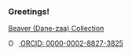 ### Greetings!


[Beaver (Dane-zaa) Collection](https://hdl.handle.net/1839/2f89ddbf-9a60-487c-8089-8c206848c98d)


<div itemscope itemtype="https://schema.org/Person"><a itemprop="sameAs" content="https://orcid.org/0000-0002-8827-3825" href="https://orcid.org/0000-0002-8827-3825" target="orcid.widget" rel="me noopener noreferrer" style="vertical-align:top;"><img src="https://orcid.org/sites/default/files/images/orcid_16x16.png" style="width:1em;margin-right:.5em;" alt="ORCID iD icon"> ORCID: 0000-0002-8827-3825</a></div>



<!--
**juliamiller/juliamiller** is a ✨ _special_ ✨ repository because its `README.md` (this file) appears on your GitHub profile.
Here are some ideas to get you started:
- 🔭 I’m currently working on ...
- 🌱 I’m currently learning ...
- 👯 I’m looking to collaborate on ...
- 🤔 I’m looking for help with ...
- 💬 Ask me about ...
- 📫 How to reach me: ...
- 😄 Pronouns: ...
- ⚡ Fun fact: ...
-->
